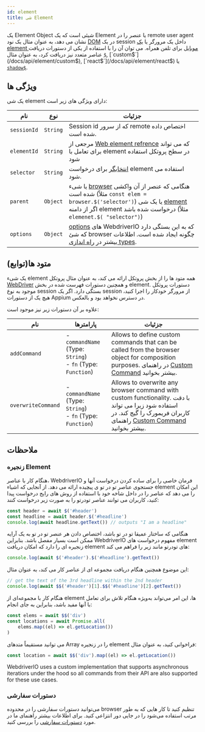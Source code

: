 ```yaml
---
id: element
title: شی Element
---
```


یک Element Object شیئی است که یک Element یا عنصر را در remote user agent نشان می دهد، به عنوان مثال یک نود [DOM](https://developer.mozilla.org/en-US/docs/Web/API/Element) در یک session داخل یک مرورگر یا [یک element موبایل](https://developer.apple.com/documentation/swift/sequence/element) برای تلفن همراه. می توان آن را با استفاده از یکی از دستورات دریافت عناصر متعدد نیز دریافت کرد، به عنوان مثال [`$`](/docs/api/element/$), [`custom$`](/docs/api/element/custom$), [`react$`](/docs/api/element/react$) یا [`shadow$`](/docs/api/element/shadow$).

## ویژگی ها

یک شی element دارای ویژگی های زیر است:

| نام         | نوع      | جزئیات                                                                                                                                                                                                                            |
| ----------- | -------- | --------------------------------------------------------------------------------------------------------------------------------------------------------------------------------------------------------------------------------- |
| `sessionId` | `String` | Session id که از سرور remote اختصاص داده شده است.                                                                                                                                                                                 |
| `elementId` | `String` | مرجعی از [Web element refrence](https://w3c.github.io/webdriver/#elements) که می تواند برای تعامل با element در سطح پروتکل استفاده شود                                                                                            |
| `selector`  | `String` | [انتخابگر](/docs/selectors) برای درخواست element استفاده می شود.                                                                                                                                                                  |
| `parent`    | `Object` | یا شیء [browser](/docs/api/browser) هنگامی که عنصر از آن واکشی شده است (مثلاً `const elem = browser.$('selector')`) یا یک شی [element](/docs/api/element) اگر از دامنه element درخواست شده باشد (مثلاً `elemenet.$( "selector")`) |
| `options`   | `Object` | [options](/docs/configuration) های WebdriverIO که به این بستگی دارد که شئ browser چگونه ایجاد شده است. اطلاعات بیشتر در [راه اندازی types](/docs/setuptypes).                                                                     |

## متود ها(توابع)

یک شیء element همه متود ها را از بخش پروتکل ارائه می کند، به عنوان مثال پروتکل [WebDriver](/docs/api/webdriver) و همچنین دستورات فهرست شده در بخش element. دستورات پروتکل موجود به نوع session بستگی دارد. اگر یک session از مرورگر خودکار را اجرا کنید، هیچ یک از دستورات Appium [](/docs/api/appium) در دسترس نخواهد بود و بالعکس.

علاوه بر آن دستورات زیر نیز موجود است:

| نام                | پارامترها                                                             | جزئیات                                                                                                                                                                                                                       |
| ------------------ | --------------------------------------------------------------------- | ---------------------------------------------------------------------------------------------------------------------------------------------------------------------------------------------------------------------------- |
| `addCommand`       | - `commandName` (Type: `String`)<br />- `fn` (Type: `Function`) | Allows to define custom commands that can be called from the browser object for composition purposes. در راهنمای [Custom Command](/docs/customcommands) بیشتر بخوانید.                                                       |
| `overwriteCommand` | - `commandName` (Type: `String`)<br />- `fn` (Type: `Function`) | Allows to overwrite any browser command with custom functionality. با دقت استفاده شود زیرا می تواند کاربران فریمورک را گیج کند. در راهنمای [Custom Command](/docs/customcommands#overwriting-native-commands) بیشتر بخوانید. |

## ملاحظات

### زنجیره Element

هنگام کار با عناصر، WebdriverIO فرمان خاصی را برای ساده کردن درخواست آنها و جستجوی عناصر تو در تو ی پیچیده ارائه می دهد. از آنجایی که اشیاء element این امکان را می دهد که عناصر را در داخل شاخه خود با استفاده از روش های رایج درخواست پیدا کنید، کاربران می توانند عناصر تودرتو را به صورت زیر درخواست کنند:

```js
const header = await $('#header')
const headline = await header.$('#headline')
console.log(await headline.getText()) // outputs "I am a headline"
```

هنگامی که ساختار عمیقا تو در تو باشد، اختصاص دادن هر عنصر تو در تو به یک آرایه ممکن است بسیار مفصل باشد. بنابراین WebdriverIO مفهوم درخواست های element زنجیره ای را دارد که امکان دریافت element های تودرتو مانند زیر را فراهم می کند:

```js
console.log(await $('#header').$('#headline').getText())
```

این موضوع همچنین هنگام دریافت مجموعه ای از عناصر کار می کند، به عنوان مثال:

```js
// get the text of the 3rd headline within the 2nd header
console.log(await $$('#header')[1].$$('#headline')[2].getText())
```

هنگام کار با مجموعه‌ای از element ها، این امر می‌تواند به‌ویژه هنگام تلاش برای تعامل با آنها مفید باشد، بنابراین به جای انجام:

```js
const elems = await $$('div')
const locations = await Promise.all(
    elems.map((el) => el.getLocation())
)
```

می توانید مستقیماً متدهای Array را در زنجیره element فراخوانی کنید، به عنوان مثال:

```js
const location = await $$('div').map((el) => el.getLocation())
```

WebdriverIO uses a custom implementation that supports asynchronous iteratiors under the hood so all commands from their API are also supported for these use cases.

### دستورات سفارشی

می‌توانید دستورات سفارشی را در محدوده browser تنظیم کنید تا کار هایی که به طور مرتب استفاده می‌شود را در جایی دور انتزاعی کنید. برای اطلاعات بیشتر راهنمای ما در مورد [دستورات سفارشی](/docs/customcommands#adding-custom-commands) را بررسی کنید.
